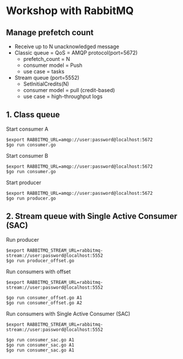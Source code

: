 # Workshop with RabbitMQ

## Manage prefetch count
* Receive up to N unacknowledged message
* Classic queue = QoS = AMQP protocol(port=5672)
  * prefetch_count = N
  * consumer model = Push
  * use case = tasks
* Stream queue (port=5552)
  * SetInitialCredits(N)
  * consumer model = pull (credit-based)
  * use case = high-throughput logs

## 1. Class queue
Start consumer A
```
$export RABBITMQ_URL=amqp://user:password@localhost:5672
$go run consumer.go
```

Start consumer B
```
$export RABBITMQ_URL=amqp://user:password@localhost:5672
$go run consumer.go
```

Start producer
```
$export RABBITMQ_URL=amqp://user:password@localhost:5672
$go run producer.go
```


## 2. Stream queue with Single Active Consumer (SAC)

Run producer
```
$export RABBITMQ_STREAM_URL=rabbitmq-stream://user:password@localhost:5552
$go run producer_offset.go
```

Run consumers with offset
```
$export RABBITMQ_STREAM_URL=rabbitmq-stream://user:password@localhost:5552

$go run consumer_offset.go A1
$go run consumer_offset.go A2
```

Run consumers with Single Active Consumer (SAC)
```
$export RABBITMQ_STREAM_URL=rabbitmq-stream://user:password@localhost:5552

$go run consumer_sac.go A1
$go run consumer_sac.go A1
$go run consumer_sac.go A1
```
